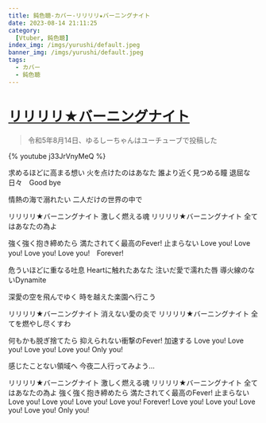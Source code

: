 ```yaml
---
title: 鈍色聴-カバー-リリリリ★バーニングナイト
date: 2023-08-14 21:11:25
category:
  [Vtuber, 鈍色聴]
index_img: /imgs/yurushi/default.jpeg
banner_img: /imgs/yurushi/default.jpeg
tags:
  - カバー
  - 鈍色聴
---
```


<script src='/js/diy/resize-ifram.js'></script>

# [リリリリ★バーニングナイト](https://www.nicovideo.jp/watch/sm11884641)

> 令和5年8月14日、ゆるしーちゃんはユーチューブで投稿した

{% youtube j33JrVnyMeQ %}

求めるほどに高まる想い
火を点けたのはあなた
誰より近く見つめる瞳
退屈な日々　Good bye

情熱の海で溺れたい
二人だけの世界の中で

リリリリ★バーニングナイト
激しく燃える魂
リリリリ★バーニングナイト
全てはあなたの為よ

強く強く抱き締めたら
満たされてく最高のFever!
止まらない
Love you! Love you!
Love you! Love you!　Forever!

危ういほどに重なる吐息
Heartに触れたあなた
注いだ愛で濡れた唇
導火線のないDynamite

深愛の空を飛んでゆく
時を越えた楽園へ行こう

リリリリ★バーニングナイト
消えない愛の炎で
リリリリ★バーニングナイト
全てを燃やし尽くすわ

何もかも脱ぎ捨てたら
抑えられない衝撃のFever!
加速する
Love you! Love you!
Love you! Love you! Only you!

感じたことない領域へ
今夜二人行ってみよう…

リリリリ★バーニングナイト
激しく燃える魂
リリリリ★バーニングナイト
全てはあなたの為よ
強く強く抱き締めたら
満たされてく最高のFever!
止まらない
Love you! Love you!
Love you! Love you! Forever!
Love you! Love you!
Love you! Love you! Only you!
